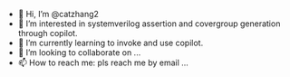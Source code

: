 - 👋 Hi, I’m @catzhang2
- 👀 I’m interested in systemverilog assertion and covergroup generation through copilot.
- 🌱 I’m currently learning to invoke and use copilot.
- 💞️ I’m looking to collaborate on ...
- 📫 How to reach me: pls reach me by email ...

<!---
catzhang2/catzhang2 is a ✨ special ✨ repository because its `README.md` (this file) appears on your GitHub profile.
You can click the Preview link to take a look at your changes.
--->
